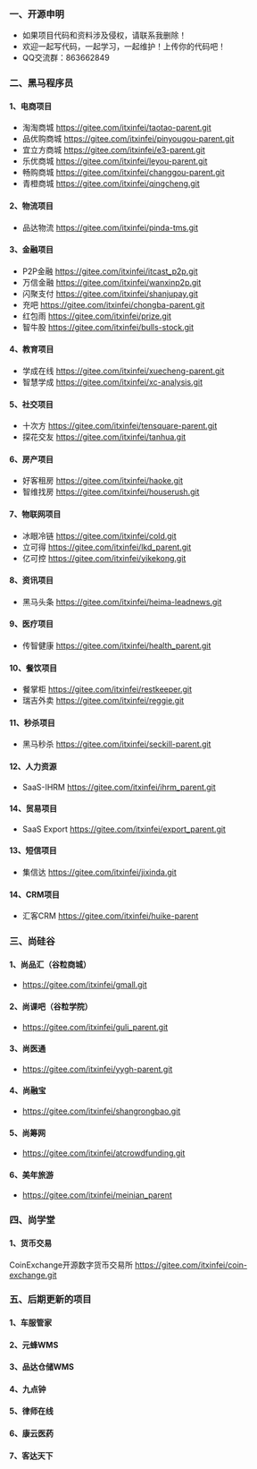 ### 一、开源申明
- 如果项目代码和资料涉及侵权，请联系我删除！
- 欢迎一起写代码，一起学习，一起维护！上传你的代码吧！
- QQ交流群：863662849

### 二、黑马程序员
#### 1、电商项目
- 淘淘商城
https://gitee.com/itxinfei/taotao-parent.git
- 品优购商城
https://gitee.com/itxinfei/pinyougou-parent.git
- 宜立方商城
https://gitee.com/itxinfei/e3-parent.git
- 乐优商城
https://gitee.com/itxinfei/leyou-parent.git
- 畅购商城
https://gitee.com/itxinfei/changgou-parent.git
- 青橙商城
https://gitee.com/itxinfei/qingcheng.git

#### 2、物流项目
- 品达物流
https://gitee.com/itxinfei/pinda-tms.git

#### 3、金融项目
- P2P金融
https://gitee.com/itxinfei/itcast_p2p.git
- 万信金融
https://gitee.com/itxinfei/wanxinp2p.git
- 闪聚支付
https://gitee.com/itxinfei/shanjupay.git
- 充吧
https://gitee.com/itxinfei/chongba-parent.git
- 红包雨
https://gitee.com/itxinfei/prize.git
- 智牛股
https://gitee.com/itxinfei/bulls-stock.git

#### 4、教育项目
- 学成在线
https://gitee.com/itxinfei/xuecheng-parent.git
- 智慧学成
https://gitee.com/itxinfei/xc-analysis.git

#### 5、社交项目
- 十次方
https://gitee.com/itxinfei/tensquare-parent.git
- 探花交友
https://gitee.com/itxinfei/tanhua.git

#### 6、房产项目
- 好客租房
https://gitee.com/itxinfei/haoke.git
- 智维找房
https://gitee.com/itxinfei/houserush.git

#### 7、物联网项目
- 冰眼冷链
https://gitee.com/itxinfei/cold.git
- 立可得
https://gitee.com/itxinfei/lkd_parent.git
- 亿可控
https://gitee.com/itxinfei/yikekong.git

#### 8、资讯项目
- 黑马头条
https://gitee.com/itxinfei/heima-leadnews.git

#### 9、医疗项目
- 传智健康
https://gitee.com/itxinfei/health_parent.git

#### 10、餐饮项目
- 餐掌柜
https://gitee.com/itxinfei/restkeeper.git
- 瑞吉外卖
https://gitee.com/itxinfei/reggie.git

#### 11、秒杀项目
- 黑马秒杀
https://gitee.com/itxinfei/seckill-parent.git

#### 12、人力资源
- SaaS-IHRM
https://gitee.com/itxinfei/ihrm_parent.git

#### 14、贸易项目
- SaaS Export
https://gitee.com/itxinfei/export_parent.git

#### 13、短信项目
- 集信达
https://gitee.com/itxinfei/jixinda.git

#### 14、CRM项目
- 汇客CRM
https://gitee.com/itxinfei/huike-parent

### 三、尚硅谷
#### 1、尚品汇（谷粒商城）
- https://gitee.com/itxinfei/gmall.git
#### 2、尚课吧（谷粒学院）
- https://gitee.com/itxinfei/guli_parent.git
#### 3、尚医通
- https://gitee.com/itxinfei/yygh-parent.git
#### 4、尚融宝
- https://gitee.com/itxinfei/shangrongbao.git
#### 5、尚筹网
- https://gitee.com/itxinfei/atcrowdfunding.git
#### 6、美年旅游
- https://gitee.com/itxinfei/meinian_parent

### 四、尚学堂
#### 1、货币交易
CoinExchange开源数字货币交易所
https://gitee.com/itxinfei/coin-exchange.git

### 五、后期更新的项目
#### 1、车服管家
#### 2、元蜂WMS
#### 3、品达仓储WMS
#### 4、九点钟
#### 5、律师在线
#### 6、康云医药  
#### 7、客达天下